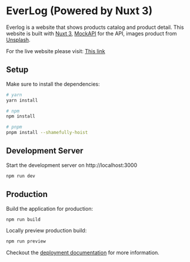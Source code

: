 # EverLog (Powered by Nuxt 3)

Everlog is a website that shows products catalog and product detail.
This website is built with [Nuxt 3](https://nuxt.com/), [MockAPI](https://mockapi.io) for the API, images product from [Unsplash](https://unsplash.com/).

For the live website please visit: [This link](https://everlog.netlify.app/)

## Setup

Make sure to install the dependencies:

```bash
# yarn
yarn install

# npm
npm install

# pnpm
pnpm install --shamefully-hoist
```

## Development Server

Start the development server on http://localhost:3000

```bash
npm run dev
```

## Production

Build the application for production:

```bash
npm run build
```

Locally preview production build:

```bash
npm run preview
```

Checkout the [deployment documentation](https://v3.nuxtjs.org/guide/deploy/presets) for more information.
